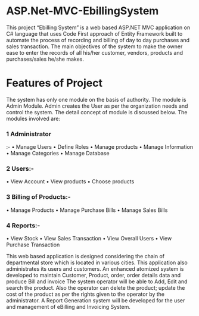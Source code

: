 # ASP.Net-MVC-EbillingSystem
This project “Ebilling System” is a web based ASP.NET MVC application on C# language that uses Code First approach of Entity Framework
built to automate the process of recording and billing of day to day purchases and sales transaction.
The main objectives of the system to make the owner ease to enter the records of all his/her customer, 
vendors, products and purchases/sales he/she makes. 

<h1>Features of Project</h1>
The system has only one module on the basis of authority. The module is Admin Module. Admin creates the User as per the organization needs and control the system. The detail concept of module is discussed below.
The modules involved are:	
<h3>1	 Administrator</h3>:-
  •	Manage Users
  •	Define Roles
  •	Manage products
  •	Manage Information
  •	Manage Categories
  •	Manage Database
<h3>2	Users:-</h3>
  •	View Account
  •	View products
  •	Choose products
<h3>3	Billing of Products:-</h3>
  •	Manage Products
  •	Manage Purchase Bills
  •	Manage Sales Bills
<h3>4	Reports:-</h3>
•	View Stock
•	View Sales Transaction
•	View Overall Users
•	View Purchase Transaction


<p>This web based application is designed considering the chain of departmental store which is located in various cities. This application also administrates its users and customers. An enhanced atomized system is developed to maintain Customer, Product, order, order details data and produce Bill and invoice The system operator will be able to Add, Edit and search the product. Also the operator can delete the product; update the cost of the product as per the rights given to the operator by the administrator. A Report Generation system will be developed for the user and management of eBilling and Invoicing System.</p> 

